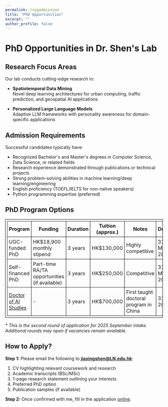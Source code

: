 ```yaml
---
permalink: /rpgadmission
title: "PhD Opportunities"
excerpt: ""
author_profile: false
---
```


<style>
table, th, td {
  border: 1px solid black;
  border-collapse: collapse;
  padding: 0.3em;
}
h2 {
    padding-left: 0;
    text-indent: 0;
}
</style>


# PhD Opportunities in Dr. Shen's Lab

## Research Focus Areas

Our lab conducts cutting-edge research in:

- **Spatiotemporal Data Mining**  
  Novel deep learning architectures for urban computing, traffic prediction, and geospatial AI applications

- **Personalized Large Language Models**  
  Adaptive LLM frameworks with personality awareness for domain-specific applications

## Admission Requirements

Successful candidates typically have:

- Recognized Bachelor's and Master's degrees in Computer Science, Data Science, or related fields
- Research experience demonstrated through publications or technical projects
- Strong problem-solving abilities in machine learning/deep learning/engineering
- English proficiency (TOEFL/IELTS for non-native speakers)
- Python programming expertise (preferred)

## PhD Program Options

| **Program** | **Funding** | **Duration** | **Tuition (approx.)** | **Notes** | **Deadline** |
|------------|------------|------------|----------------------|----------|------------|
| UGC-funded PhD | HK$18,900 monthly stipend | 3 years | HK$130,000 | Highly competitive | 31 March 2025* |
| Self-financed PhD | Part-time RA/TA opportunities (if available) | 3 years | HK$250,000 | Competitive | 31 March 2025* |
| [Doctor of AI Studies](https://www.ln.edu.hk/sds/dai/dais) | - | 3 years | HK$700,000 | First taught doctoral program in China | 31 June 2025 |

*\* This is the second round of application for 2025 September intake. Additional rounds may open if vacancies remain available.* 

## How to Apply?

**Step 1:** Please email the following to **jiaxingshen@LN.edu.hk**:
1. CV highlighting relevant coursework and research
2. Academic transcripts (BSc/MSc)
3. 1-page research statement outlining your interests
4. Preferred PhD option 
5. Publication samples (if available)

**Step 2:** Once confirmed with me, fill in the application [online](https://www.ln.edu.hk/rpg/admission/application-for-admission/online-application).
